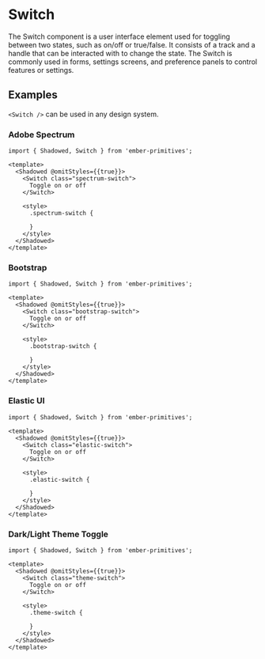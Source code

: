# Switch

The Switch component is a user interface element used for toggling between two states, such as on/off or true/false. It consists of a track and a handle that can be interacted with to change the state. The Switch is commonly used in forms, settings screens, and preference panels to control features or settings.

## Examples 

`<Switch />` can be used in any design system.

### Adobe Spectrum

```gjs live preview
import { Shadowed, Switch } from 'ember-primitives';

<template>
  <Shadowed @omitStyles={{true}}>
    <Switch class="spectrum-switch">
      Toggle on or off  
    </Switch>

    <style>
      .spectrum-switch {

      }
    </style>
  </Shadowed>
</template>
```

### Bootstrap

```gjs live preview
import { Shadowed, Switch } from 'ember-primitives';

<template>
  <Shadowed @omitStyles={{true}}>
    <Switch class="bootstrap-switch">
      Toggle on or off  
    </Switch>

    <style>
      .bootstrap-switch {

      }
    </style>
  </Shadowed>
</template>
```

### Elastic UI

```gjs live preview
import { Shadowed, Switch } from 'ember-primitives';

<template>
  <Shadowed @omitStyles={{true}}>
    <Switch class="elastic-switch">
      Toggle on or off  
    </Switch>

    <style>
      .elastic-switch {

      }
    </style>
  </Shadowed>
</template>
```

### Dark/Light Theme Toggle 

```gjs live preview
import { Shadowed, Switch } from 'ember-primitives';

<template>
  <Shadowed @omitStyles={{true}}>
    <Switch class="theme-switch">
      Toggle on or off  
    </Switch>

    <style>
      .theme-switch {

      }
    </style>
  </Shadowed>
</template>
```
